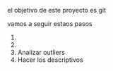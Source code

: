 el objetivo de este proyecto es git

vamos a seguir estaos pasos

1.
2.
3. Analizar outliers
4. Hacer los descriptivos